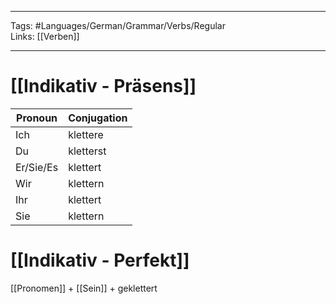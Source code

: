 ___
Tags: #Languages/German/Grammar/Verbs/Regular  
Links: [[Verben]]
___
# [[Indikativ - Präsens]]
Pronoun|Conjugation
------------ | ------------
Ich | klettere
Du | kletterst
Er/Sie/Es | klettert
Wir | klettern
Ihr | klettert
Sie | klettern


# [[Indikativ - Perfekt]]
[[Pronomen]] + [[Sein]] + geklettert